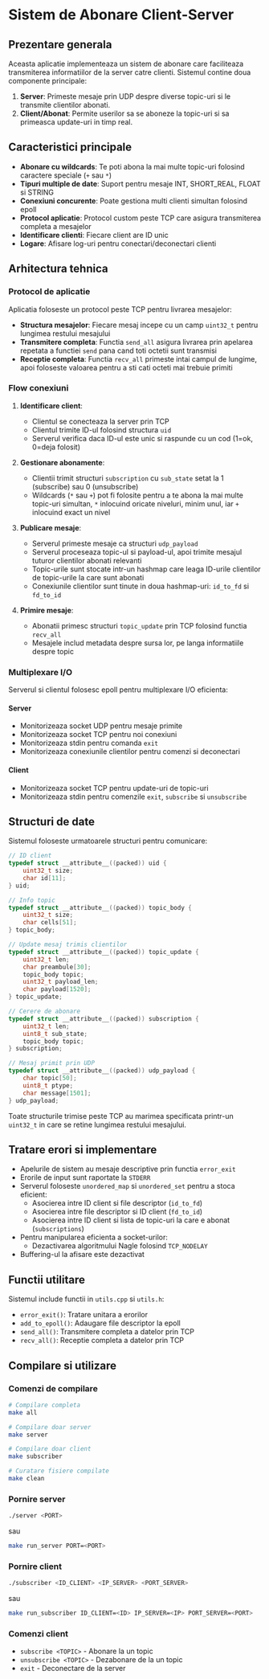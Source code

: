 # Sistem de Abonare Client-Server

## Prezentare generala

Aceasta aplicatie implementeaza un sistem de abonare care faciliteaza transmiterea informatiilor de la server catre clienti. Sistemul contine doua componente principale:

1. **Server**: Primeste mesaje prin UDP despre diverse topic-uri si le transmite clientilor abonati.
2. **Client/Abonat**: Permite userilor sa se aboneze la topic-uri si sa primeasca update-uri in timp real.

## Caracteristici principale

- **Abonare cu wildcards**: Te poti abona la mai multe topic-uri folosind caractere speciale (`+` sau `*`)
- **Tipuri multiple de date**: Suport pentru mesaje INT, SHORT_REAL, FLOAT si STRING
- **Conexiuni concurente**: Poate gestiona multi clienti simultan folosind epoll
- **Protocol aplicatie**: Protocol custom peste TCP care asigura transmiterea completa a mesajelor
- **Identificare clienti**: Fiecare client are ID unic
- **Logare**: Afisare log-uri pentru conectari/deconectari clienti

## Arhitectura tehnica

### Protocol de aplicatie

Aplicatia foloseste un protocol peste TCP pentru livrarea mesajelor:

- **Structura mesajelor**: Fiecare mesaj incepe cu un camp `uint32_t` pentru lungimea restului mesajului
- **Transmitere completa**: Functia `send_all` asigura livrarea prin apelarea repetata a functiei `send` pana cand toti octetii sunt transmisi
- **Receptie completa**: Functia `recv_all` primeste intai campul de lungime, apoi foloseste valoarea pentru a sti cati octeti mai trebuie primiti

### Flow conexiuni

1. **Identificare client**:
   - Clientul se conecteaza la server prin TCP
   - Clientul trimite ID-ul folosind structura `uid`
   - Serverul verifica daca ID-ul este unic si raspunde cu un cod (1=ok, 0=deja folosit)

2. **Gestionare abonamente**:
   - Clientii trimit structuri `subscription` cu `sub_state` setat la 1 (subscribe) sau 0 (unsubscribe)
   - Wildcards (`*` sau `+`) pot fi folosite pentru a te abona la mai multe topic-uri simultan, `*` inlocuind oricate niveluri, minim unul, iar `+` inlocuind exact un nivel

3. **Publicare mesaje**:
   - Serverul primeste mesaje ca structuri `udp_payload`
   - Serverul proceseaza topic-ul si payload-ul, apoi trimite mesajul tuturor clientilor abonati relevanti
   - Topic-urile sunt stocate intr-un hashmap care leaga ID-urile clientilor de topic-urile la care sunt abonati
   - Conexiunile clientilor sunt tinute in doua hashmap-uri: `id_to_fd` si `fd_to_id`

4. **Primire mesaje**:
   - Abonatii primesc structuri `topic_update` prin TCP folosind functia `recv_all`
   - Mesajele includ metadata despre sursa lor, pe langa informatiile despre topic

### Multiplexare I/O

Serverul si clientul folosesc epoll pentru multiplexare I/O eficienta:

#### Server
- Monitorizeaza socket UDP pentru mesaje primite
- Monitorizeaza socket TCP pentru noi conexiuni
- Monitorizeaza stdin pentru comanda `exit`
- Monitorizeaza conexiunile clientilor pentru comenzi si deconectari

#### Client
- Monitorizeaza socket TCP pentru update-uri de topic-uri
- Monitorizeaza stdin pentru comenzile `exit`, `subscribe` si `unsubscribe`

## Structuri de date

Sistemul foloseste urmatoarele structuri pentru comunicare:

```c
// ID client
typedef struct __attribute__((packed)) uid {
    uint32_t size;
    char id[11];
} uid;

// Info topic
typedef struct __attribute__((packed)) topic_body {
    uint32_t size;
    char cells[51];
} topic_body;

// Update mesaj trimis clientilor
typedef struct __attribute__((packed)) topic_update {
    uint32_t len;
    char preambule[30];
    topic_body topic;
    uint32_t payload_len;
    char payload[1520];
} topic_update;

// Cerere de abonare
typedef struct __attribute__((packed)) subscription {
    uint32_t len;
    uint8_t sub_state;
    topic_body topic;
} subscription;

// Mesaj primit prin UDP
typedef struct __attribute__((packed)) udp_payload {
    char topic[50];
    uint8_t ptype;
    char message[1501];
} udp_payload;
```

Toate structurile trimise peste TCP au marimea specificata printr-un `uint32_t` in care se retine lungimea restului mesajului.


## Tratare erori si implementare

- Apelurile de sistem au mesaje descriptive prin functia `error_exit`
- Erorile de input sunt raportate la `STDERR`
- Serverul foloseste `unordered_map` si `unordered_set` pentru a stoca eficient:
  - Asocierea intre ID client si file descriptor (`id_to_fd`)
  - Asocierea intre file descriptor si ID client (`fd_to_id`)
  - Asocierea intre ID client si lista de topic-uri la care e abonat (`subscriptions`)
- Pentru manipularea eficienta a socket-urilor:
  - Dezactivarea algoritmului Nagle folosind `TCP_NODELAY`
- Buffering-ul la afisare este dezactivat

## Functii utilitare

Sistemul include functii in `utils.cpp` si `utils.h`:

- `error_exit()`: Tratare unitara a erorilor
- `add_to_epoll()`: Adaugare file descriptor la epoll
- `send_all()`: Transmitere completa a datelor prin TCP
- `recv_all()`: Receptie completa a datelor prin TCP

## Compilare si utilizare

### Comenzi de compilare
```bash
# Compilare completa
make all

# Compilare doar server
make server

# Compilare doar client
make subscriber

# Curatare fisiere compilate
make clean
```

### Pornire server
```bash
./server <PORT>
```
sau
```bash
make run_server PORT=<PORT>
```

### Pornire client
```bash
./subscriber <ID_CLIENT> <IP_SERVER> <PORT_SERVER>
```
sau
```bash
make run_subscriber ID_CLIENT=<ID> IP_SERVER=<IP> PORT_SERVER=<PORT>
```

### Comenzi client
- `subscribe <TOPIC>` - Abonare la un topic
- `unsubscribe <TOPIC>` - Dezabonare de la un topic
- `exit` - Deconectare de la server